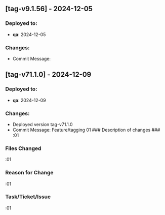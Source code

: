 
## [tag-v9.1.56] - 2024-12-05
### Deployed to:
- **qa**: 2024-12-05
### Changes:
- Commit Message: 


## [tag-v71.1.0] - 2024-12-09
### Deployed to:
- **qa**: 2024-12-09
### Changes:
- Deployed version tag-v71.1.0
- Commit Message: Feature/tagging 01 ### Description of changes ###:01### Files Changed ###:01### Reason for Change ###:01### Task/Ticket/Issue ###:01

